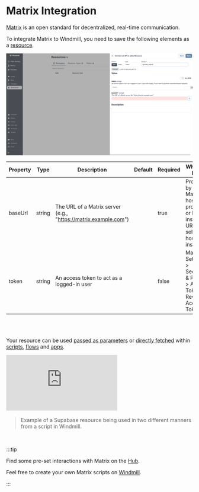 # Matrix Integration

[Matrix](https://matrix.org/) is an open standard for decentralized, real-time communication.

To integrate Matrix to Windmill, you need to save the following elements as a [resource](../core_concepts/3_resources_and_types/index.mdx).

![Add Matrix Resource](../assets/integrations/add-matrix.png.webp)

| Property | Type   | Description                                                     | Default | Required | Where to Find                                                                             |
| -------- | ------ | --------------------------------------------------------------- | ------- | -------- | ----------------------------------------------------------------------------------------- |
| baseUrl  | string | The URL of a Matrix server (e.g., "https://matrix.example.com") |         | true     | Provided by your Matrix hosting provider or Matrix instance URL for self-hosted instances |
| token    | string | An access token to act as a logged-in user                      |         | false    | Matrix > Settings > Security & Privacy > Access Token > Reveal Access Token               |

<br/><br/>

Your resource can be used [passed as parameters](../core_concepts/3_resources_and_types/index.mdx#passing-resources-as-parameters-to-scripts-preferred) or [directly fetched](../core_concepts/3_resources_and_types/index.mdx#fetching-them-from-within-a-script-by-using-the-wmill-client-in-the-respective-language) within [scripts](../script_editor/index.mdx), [flows](../flows/1_flow_editor.mdx) and [apps](../apps/0_app_editor/index.mdx).

<iframe
	style={{ aspectRatio: '16/9' }}
	src="https://www.youtube.com/embed/ggJQtzvqaqA"
	title="YouTube video player"
	frameBorder="0"
	allow="accelerometer; autoplay; clipboard-write; encrypted-media; gyroscope; picture-in-picture; web-share"
	allowFullScreen
	className="border-2 rounded-lg object-cover w-full dark:border-gray-800"
></iframe>

<br/>

> Example of a Supabase resource being used in two different manners from a script in Windmill.
<br/>

:::tip

Find some pre-set interactions with Matrix on the [Hub](https://hub.windmill.dev/integrations/matrix).

Feel free to create your own Matrix scripts on [Windmill](../getting_started/00_how_to_use_windmill/index.mdx).

:::
